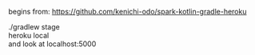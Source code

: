 begins from: https://github.com/kenichi-odo/spark-kotlin-gradle-heroku
  
./gradlew stage  
heroku local  
and look at localhost:5000  
